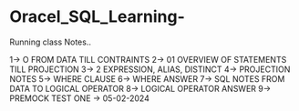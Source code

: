 # Oracel_SQL_Learning-
Running class Notes..

1-> O FROM DATA TILL CONTRAINTS
2-> 01 OVERVIEW OF STATEMENTS TILL PROJECTION
3-> 2 EXPRESSION, ALIAS, DISTINCT
4-> PROJECTION NOTES
5-> WHERE CLAUSE
6-> WHERE ANSWER
7-> SQL NOTES FROM DATA TO LOGICAL OPERATOR
8-> LOGICAL OPERATOR ANSWER
9-> PREMOCK TEST ONE -> 05-02-2024
